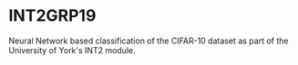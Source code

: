 # INT2GRP19
Neural Network based classification of the CIFAR-10 dataset as part of the University of York's INT2 module.
